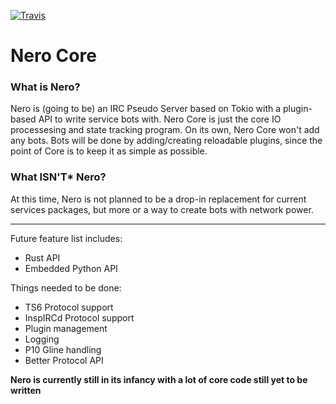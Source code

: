 [![Travis](https://img.shields.io/travis/nero-services/nero.svg)]()

# Nero Core

### What is Nero?
Nero is (going to be) an IRC Pseudo Server based on Tokio with a plugin-based API to write service bots with. Nero Core is just the core IO processesing and state tracking program. On its own, Nero Core won't add any bots. Bots will be done by adding/creating reloadable plugins, since the point of Core is to keep it as simple as possible.

### What **ISN'T*** Nero?
At this time, Nero is not planned to be a drop-in replacement for current services packages, but more or a way to create bots with network power.

<hr>

Future feature list includes:

* Rust API
* Embedded Python API

Things needed to be done:

* TS6 Protocol support
* InspIRCd Protocol support
* Plugin management
* Logging
* P10 Gline handling
* Better Protocol API

**Nero is currently still in its infancy with a lot of core code still yet to be written**

